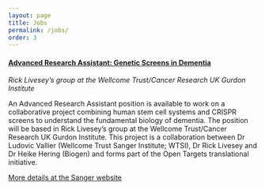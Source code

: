 ```yaml
---
layout: page
title: Jobs
permalink: /jobs/
order: 3
---
```


#### [Advanced Research Assistant: Genetic Screens in Dementia](https://jobs.sanger.ac.uk/wd/plsql/wd_portal.show_job?p_web_site_id=1764&p_web_page_id=314056)
*Rick Livesey’s group at the Wellcome Trust/Cancer Research UK Gurdon Institute*

An Advanced Research Assistant position is available to work on a collaborative project combining human stem cell systems and CRISPR screens to understand the fundamental biology of dementia. The position will be based in Rick Livesey’s group at the Wellcome Trust/Cancer Research UK Gurdon Institute. This project is a collaboration between Dr Ludovic Vallier (Wellcome Trust Sanger Institute; WTSI), Dr Rick Livesey and Dr Heike Hering (Biogen) and forms part of the Open Targets translational initiative.


[More details at the Sanger website](https://jobs.sanger.ac.uk/wd/plsql/wd_portal.show_job?p_web_site_id=1764&p_web_page_id=314056)